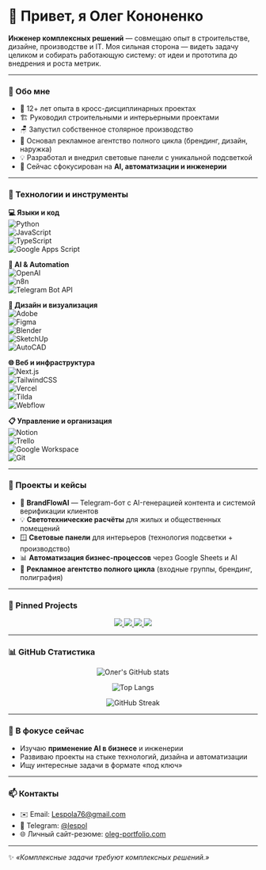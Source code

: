 # 👋 Привет, я Олег Кононенко

**Инженер комплексных решений** — совмещаю опыт в строительстве, дизайне, производстве и IT. Моя сильная сторона — видеть задачу целиком и собирать работающую систему: от идеи и прототипа до внедрения и роста метрик.

---

### 🔹 Обо мне
- 🎯 12+ лет опыта в кросс-дисциплинарных проектах
- 🏗 Руководил строительными и интерьерными проектами
- 🪑 Запустил собственное столярное производство
- 🎨 Основал рекламное агентство полного цикла (брендинг, дизайн, наружка)
- 💡 Разработал и внедрил световые панели с уникальной подсветкой
- 🤖 Сейчас сфокусирован на **AI, автоматизации и инженерии**

---

### 🔹 Технологии и инструменты

**💻 Языки и код**  
![Python](https://img.shields.io/badge/Python-3776AB?logo=python&logoColor=white)  
![JavaScript](https://img.shields.io/badge/JavaScript-F7DF1E?logo=javascript&logoColor=black)  
![TypeScript](https://img.shields.io/badge/TypeScript-3178C6?logo=typescript&logoColor=white)  
![Google Apps Script](https://img.shields.io/badge/Google%20Apps%20Script-4285F4?logo=google&logoColor=white)

**🤖 AI & Automation**  
![OpenAI](https://img.shields.io/badge/OpenAI-412991?logo=openai&logoColor=white)  
![n8n](https://img.shields.io/badge/n8n-FA5A28?logo=n8n&logoColor=white)  
![Telegram Bot API](https://img.shields.io/badge/Telegram%20Bot%20API-26A5E4?logo=telegram&logoColor=white)

**🎨 Дизайн и визуализация**  
![Adobe](https://img.shields.io/badge/Adobe%20CC-FF0000?logo=adobe&logoColor=white)  
![Figma](https://img.shields.io/badge/Figma-F24E1E?logo=figma&logoColor=white)  
![Blender](https://img.shields.io/badge/Blender-F5792A?logo=blender&logoColor=white)  
![SketchUp](https://img.shields.io/badge/SketchUp-005F9E?logo=sketchup&logoColor=white)  
![AutoCAD](https://img.shields.io/badge/AutoCAD-E51050?logo=autodesk&logoColor=white)

**🌐 Веб и инфраструктура**  
![Next.js](https://img.shields.io/badge/Next.js-000000?logo=nextdotjs&logoColor=white)  
![TailwindCSS](https://img.shields.io/badge/TailwindCSS-38B2AC?logo=tailwindcss&logoColor=white)  
![Vercel](https://img.shields.io/badge/Vercel-000000?logo=vercel&logoColor=white)  
![Tilda](https://img.shields.io/badge/Tilda-000000?logo=tilda-publishing&logoColor=white)  
![Webflow](https://img.shields.io/badge/Webflow-4353FF?logo=webflow&logoColor=white)

**📋 Управление и организация**  
![Notion](https://img.shields.io/badge/Notion-000000?logo=notion&logoColor=white)  
![Trello](https://img.shields.io/badge/Trello-0052CC?logo=trello&logoColor=white)  
![Google Workspace](https://img.shields.io/badge/Google%20Workspace-4285F4?logo=google&logoColor=white)  
![Git](https://img.shields.io/badge/Git-F05032?logo=git&logoColor=white)

---

### 🔹 Проекты и кейсы
- 🚀 **BrandFlowAI** — Telegram-бот с AI-генерацией контента и системой верификации клиентов
- 💡 **Светотехнические расчёты** для жилых и общественных помещений
- 🪟 **Световые панели** для интерьеров (технология подсветки + производство)
- 📊 **Автоматизация бизнес-процессов** через Google Sheets и AI
- 🎨 **Рекламное агентство полного цикла** (входные группы, брендинг, полиграфия)

---

### 📌 Pinned Projects
<div align="center">
  <a href="https://github.com/olegproektor/BrandFlowAI">
    <img src="https://github-readme-stats.vercel.app/api/pin/?username=olegproektor&repo=BrandFlowAI&theme=radical" />
  </a>
  <a href="https://github.com/olegproektor/Lighting-Calc">
    <img src="https://github-readme-stats.vercel.app/api/pin/?username=olegproektor&repo=Lighting-Calc&theme=radical" />
  </a>
  <a href="https://github.com/olegproektor/Automation-GSheets">
    <img src="https://github-readme-stats.vercel.app/api/pin/?username=olegproektor&repo=Automation-GSheets&theme=radical" />
  </a>
  <a href="https://github.com/olegproektor/Creative-Agency-Showcase">
    <img src="https://github-readme-stats.vercel.app/api/pin/?username=olegproektor&repo=Creative-Agency-Showcase&theme=radical" />
  </a>
</div>

---

### 📊 GitHub Статистика
<div align="center">

![Олег's GitHub stats](https://github-readme-stats.vercel.app/api?username=olegproektor&show_icons=true&theme=radical)  

![Top Langs](https://github-readme-stats.vercel.app/api/top-langs/?username=olegproektor&layout=compact&theme=radical)

![GitHub Streak](https://github-readme-streak-stats.herokuapp.com/?user=olegproektor&theme=radical)

</div>

---

### 🔹 В фокусе сейчас
- Изучаю **применение AI в бизнесе** и инженерии
- Развиваю проекты на стыке технологий, дизайна и автоматизации
- Ищу интересные задачи в формате «под ключ»

---

### 📫 Контакты
- ✉️ Email: [Lespola76@gmail.com](mailto:Lespola76@gmail.com)  
- 💬 Telegram: [@lespol](https://t.me/Lespol)  
- 🌐 Личный сайт-резюме: [oleg-portfolio.com](https://oleg-portfolio.com)

---

✨ *«Комплексные задачи требуют комплексных решений.»*

